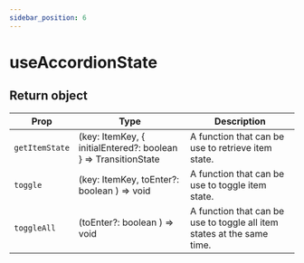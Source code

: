 ```yaml
---
sidebar_position: 6
---
```


# useAccordionState

## Return object

| Prop | Type | Description |
| --- | --- | --- |
| `getItemState` | (key: ItemKey, \{ initialEntered?: boolean \} => TransitionState | A function that can be use to retrieve item state. |
| `toggle` | (key: ItemKey, toEnter?: boolean ) => void | A function that can be use to toggle item state. |
| `toggleAll` | (toEnter?: boolean ) => void | A function that can be use to toggle all item states at the same time. |
